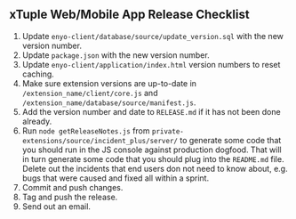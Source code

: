 ## xTuple Web/Mobile App Release Checklist

1. Update `enyo-client/database/source/update_version.sql` with the new version number.
2. Update `package.json` with the new version number.
3. Update `enyo-client/application/index.html` version numbers to reset caching.
4. Make sure extension versions are up-to-date in `/extension_name/client/core.js` and `/extension_name/database/source/manifest.js`.
4. Add the version number and date to `RELEASE.md` if it has not been done already.
5. Run `node getReleaseNotes.js` from `private-extensions/source/incident_plus/server/` to generate some code that you should run in the JS console against production dogfood. That will in turn generate some code that you should plug into the `README.md` file. Delete out the incidents that end users don not need to know about, e.g. bugs that were caused and fixed all within a sprint.
6. Commit and push changes.
6. Tag and push the release.
7. Send out an email.
